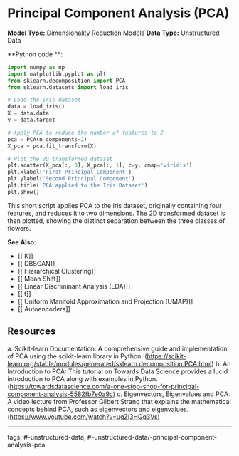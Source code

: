 #  Principal Component Analysis (PCA)
**Model Type:**  Dimensionality Reduction Models
**Data Type:**  Unstructured Data

**Python code **:


```python
import numpy as np
import matplotlib.pyplot as plt
from sklearn.decomposition import PCA
from sklearn.datasets import load_iris

# Load the Iris dataset
data = load_iris()
X = data.data
y = data.target

# Apply PCA to reduce the number of features to 2
pca = PCA(n_components=2)
X_pca = pca.fit_transform(X)

# Plot the 2D transformed dataset
plt.scatter(X_pca[:, 0], X_pca[:, 1], c=y, cmap='viridis')
plt.xlabel('First Principal Component')
plt.ylabel('Second Principal Component')
plt.title('PCA applied to the Iris Dataset')
plt.show()
```

This short script applies PCA to the Iris dataset, originally containing four features, and reduces it to two dimensions. The 2D transformed dataset is then plotted, showing the distinct separation between the three classes of flowers.


**See Also**:

- [[ K]]
- [[ DBSCAN]]
- [[ Hierarchical Clustering]]
- [[ Mean Shift]]
- [[ Linear Discriminant Analysis (LDA)]]
- [[ t]]
- [[ Uniform Manifold Approximation and Projection (UMAP)]]
- [[ Autoencoders]]
## Resources

a. Scikit-learn Documentation: A comprehensive guide and implementation of PCA using the scikit-learn library in Python. (https://scikit-learn.org/stable/modules/generated/sklearn.decomposition.PCA.html)
b. An Introduction to PCA: This tutorial on Towards Data Science provides a lucid introduction to PCA along with examples in Python. (https://towardsdatascience.com/a-one-stop-shop-for-principal-component-analysis-5582fb7e0a9c)
c. Eigenvectors, Eigenvalues and PCA: A video lecture from Professor Gilbert Strang that explains the mathematical concepts behind PCA, such as eigenvectors and eigenvalues. (https://www.youtube.com/watch?v=uqZi3HGq3Vs)


---
tags: #-unstructured-data, #-unstructured-data/-principal-component-analysis-pca
